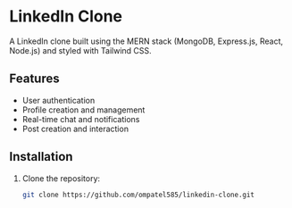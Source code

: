# LinkedIn Clone

A LinkedIn clone built using the MERN stack (MongoDB, Express.js, React, Node.js) and styled with Tailwind CSS.

## Features
- User authentication
- Profile creation and management
- Real-time chat and notifications
- Post creation and interaction

## Installation
1. Clone the repository:
   ```bash
   git clone https://github.com/ompatel585/linkedin-clone.git
